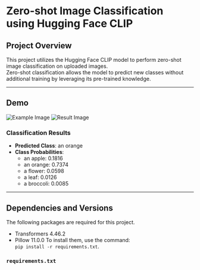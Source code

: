 # Zero-shot Image Classification using Hugging Face CLIP

## Project Overview
This project utilizes the Hugging Face CLIP model to perform zero-shot image classification on uploaded images.  
Zero-shot classification allows the model to predict new classes without additional training by leveraging its pre-trained knowledge.

---

## Demo

![Example Image](images/opensource_term.jpg)
![Result Image](images/term_result.jpg)

### Classification Results
- **Predicted Class**: an orange  
- **Class Probabilities**:
  - an apple: 0.1816
  - an orange: 0.7374
  - a flower: 0.0598
  - a leaf: 0.0126
  - a broccoli: 0.0085 

---

## Dependencies and Versions
The following packages are required for this project.
  - Transformers 4.46.2
  - Pillow 11.0.0
To install them, use the command:  
`pip install -r requirements.txt`.

### `requirements.txt`
